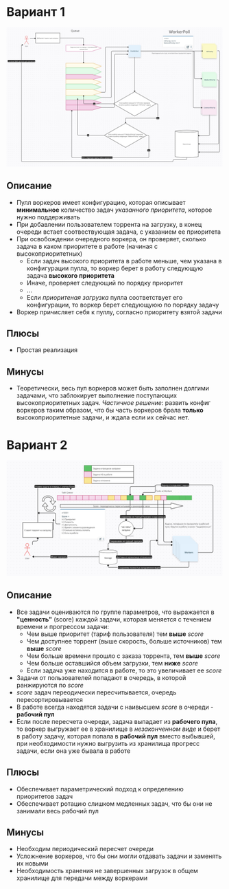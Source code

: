 # Вариант 1
![Схема 1](task3/variant1.jpg)

## Описание
* Пулл воркеров имеет конфигурацию, которая описывает **минимальное** количество задач *указанного приоритета*, которое нужно поддерживать
* При добавлении пользователем торрента на загрузку, в конец очереди встает соотвествующая задача, с указанием ее приоритета
* При освобождении очередного воркера, он проверяет, сколько задача в каком приоритете в работе (начиная с высокоприоритетных)
  * Если задач высокого приоритета в работе меньше, чем указана в конфигурации пулла, то воркер берет в работу следующую задача **высокого приоритета**
  * Иначе, проверяет следующий по порядку приоритет
  * ...
  * Если _приоритеная загрузка_ пулла соответствует его конфигурации, то воркер берет следующуюю по порядку задачу
* Воркер причисляет себя к пуллу, согласно приоритету взятой задачи

## Плюсы
* Простая реализация

## Минусы
* Теоретически, весь пул воркеров может быть заполнен долгими задачами, что заблокирует выполнение поступающих высокоприоритетных задач. _Частичное решение_: развить конфиг воркеров таким образом, что бы часть воркеров брала **только** высокоприоритетные задачи, и ждала если их сейчас нет.


# Вариант 2
![Схема 2](task3/variant2.jpg)

## Описание
* Все задачи оцениваются по группе параметров, что выражается в **"ценность"** (score) каждой задачи, которая меняется с течением времени и прогрессом задачи:
  * Чем выше приоритет (тариф пользователя) тем **выше** _score_
  * Чем доступнее торрент (выше скорость, больше источников) тем **выше** _score_
  * Чем больше времени прошло с заказа торрента, тем **выше** _score_
  * Чем больше оставшийся объем загрузки, тем **ниже** _score_
  * Если задача уже находится в работе, то это увеличивает ее _score_
* Задачи от пользователей попадают в очередь, в которой ранжируются по _score_
* _score_ задач переодически пересчитывается, очередь пересортировывается
* В работе всегда находятся задачи с наивысшем _score_ в очереди - **рабочий пул**
* Если после пересчета очереди, задача выпадает из **рабочего пула**, то воркер выгружает ее в хранилище в _незаконченном виде_ и берет в работу задачу, которая попала в **рабочий пул** вместо выбывшей, при необходимости нужно выгрузить из хранилища прогресс задачи, если она уже бывала в работе

## Плюсы
* Обеспечивает параметрический подход к определению приоритетов задач
* Обеспечивает ротацию слишком медленных задач, что бы они не занимали весь рабочий пул

## Минусы
* Необходим периодический пересчет очереди
* Усложнение воркеров, что бы они могли отдавать задачи и заменять их новыми
* Необходимость хранения не завершенных загрузок в общем хранилище для передачи между воркерами
